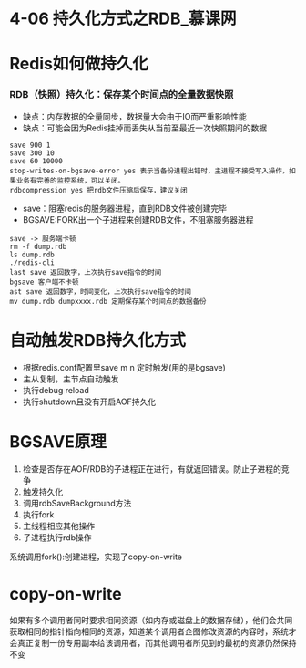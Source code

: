 # 4-06 持久化方式之RDB_慕课网

# Redis如何做持久化

### RDB（快照）持久化：保存某个时间点的全量数据快照

- 缺点：内存数据的全量同步，数据量大会由于IO而严重影响性能
- 缺点：可能会因为Redis挂掉而丢失从当前至最近一次快照期间的数据

```
save 900 1
save 300 10
save 60 10000
stop-writes-on-bgsave-error yes 表示当备份进程出错时，主进程不接受写入操作，如果业务有完善的监控系统，可以关闭。
rdbcompression yes 把rdb文件压缩后保存，建议关闭
```

- save：阻塞redis的服务器进程，直到RDB文件被创建完毕
- BGSAVE:FORK出一个子进程来创建RDB文件，不阻塞服务器进程

```
save -> 服务端卡顿
rm -f dump.rdb
ls dump.rdb
./redis-cli
last save 返回数字，上次执行save指令的时间
bgsave 客户端不卡顿
ast save 返回数字，时间变化，上次执行save指令的时间
mv dump.rdb dumpxxxx.rdb 定期保存某个时间点的数据备份
```

# 自动触发RDB持久化方式

- 根据redis.conf配置里save m n 定时触发(用的是bgsave)
- 主从复制，主节点自动触发
- 执行debug reload
- 执行shutdown且没有开启AOF持久化

# BGSAVE原理

1. 检查是否存在AOF/RDB的子进程正在进行，有就返回错误。防止子进程的竞争
2. 触发持久化
3. 调用rdbSaveBackground方法
4. 执行fork
5. 主线程相应其他操作
6. 子进程执行rdb操作

系统调用fork():创建进程，实现了copy-on-write 

# copy-on-write 

如果有多个调用者同时要求相同资源（如内存或磁盘上的数据存储），他们会共同获取相同的指针指向相同的资源，知道某个调用者企图修改资源的内容时，系统才会真正复制一份专用副本给该调用者，而其他调用者所见到的最初的资源仍然保持不变